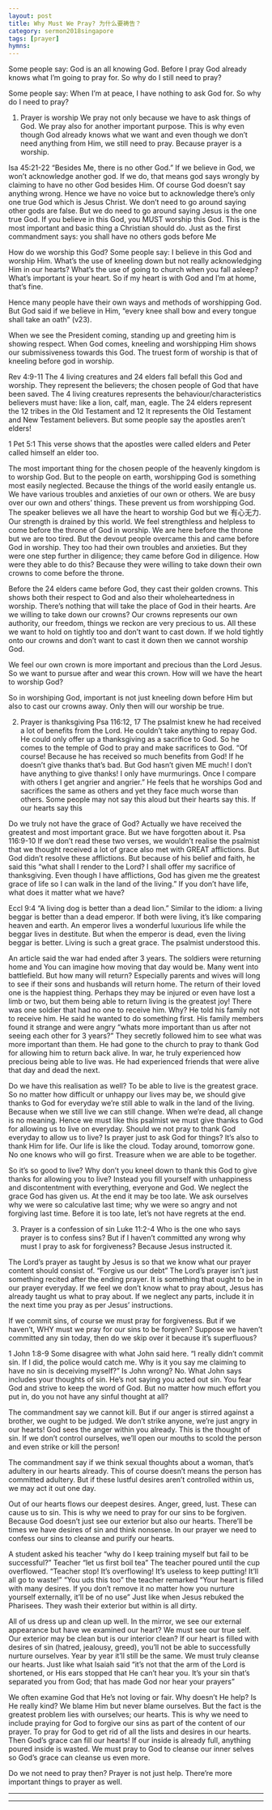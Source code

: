 ```yaml
---
layout: post
title: Why Must We Pray? 为什么要祷告？
category: sermon2018singapore
tags: [prayer]
hymns:
---
```


Some people say: God is an all knowing God. Before I pray God already knows what I’m going to pray for. So why do I still need to pray?

Some people say: When I’m at peace, I have nothing to ask God for. So why do I need to pray?

1. Prayer is worship
We pray not only because we have to ask things of God. We pray also for another important purpose. This is why even though God already knows what we want and even though we don’t need anything from Him, we still need to pray. Because prayer is a worship. 

Isa 45:21-22
“Besides Me, there is no other God.”
If we believe in God, we won’t acknowledge another god. If we do, that means god says wrongly by claiming to have no other God besides Him. Of course God doesn’t say anything wrong. Hence we have no voice but to acknowledge there’s only one true God which is Jesus Christ. We don’t need to go around saying other gods are false. But we do need to go around saying Jesus is the one true God. If you believe in this God, you MUST worship this God. This is the most important and basic thing a Christian should do. Just as the first commandment says: you shall have no others gods before Me

How do we worship this God?
Some people say: I believe in this God and worship Him. What’s the use of kneeling down but not really acknowledging Him in our hearts? What’s the use of going to church when you fall asleep? What’s important is your heart. So if my heart is with God and I’m at home, that’s fine. 

Hence many people have their own ways and methods of worshipping God. But God said if we believe in Him, “every knee shall bow and every tongue shall take an oath” (v23). 

When we see the President coming, standing up and greeting him is showing respect. When God comes, kneeling and worshipping Him shows our submissiveness towards this God. The truest form of worship is that of kneeling before god in worship. 

Rev 4:9-11
The 4 living creatures and 24 elders fall befall this God and worship. They represent the believers; the chosen people of God that have been saved. The 4 living creatures represents the behaviour/characteristics believers must have: like a lion, calf, man, eagle. The 24 elders represent the 12 tribes in the Old Testament and 12 
It represents the Old Testament and New Testament believers. But some people say the apostles aren’t elders!

1 Pet 5:1
This verse shows that the apostles were called elders and Peter called himself an elder too. 

The most important thing for the chosen people of the heavenly kingdom is to worship God. But to the people on earth, worshipping God is something most easily neglected. Because the things of the world easily entangle us. We have various troubles and anxieties of our own or others. We are busy over our own and others’ things. These prevent us from worshipping God. The speaker believes we all have the heart to worship God but we 有心无力. Our strength is drained by this world. We feel strengthless and helpless to come before the throne of God in worship. We are here before the throne but we are too tired. But the devout people overcame this and came before God in worship. They too had their own troubles and anxieties. But they were one step further in diligence; they came before God in diligence. How were they able to do this? Because they were willing to take down their own crowns to come before the throne. 

Before the 24 elders came before God, they cast their golden crowns. This shows both their respect to God and also their wholeheartedness in worship. There’s nothing that will take the place of God in their hearts. Are we willing to take down our crowns? Our crowns represents our own authority, our freedom, things we reckon are very precious to us. All these we want to hold on tightly too and don’t want to cast down. If we hold tightly onto our crowns and don’t want to cast it down then we cannot worship God. 

We feel our own crown is more important and precious than the Lord Jesus. So we want to pursue after and wear this crown. How will we have the heart to worship God?

So in worshiping God, important is not just kneeling down before Him but also to cast our crowns away. Only then will our worship be true.

2. Prayer is thanksgiving
Psa 116:12, 17
The psalmist knew he had received a lot of benefits from the Lord. He couldn’t take anything to repay God. He could only offer up a thanksgiving as a sacrifice to God. So he comes to the temple of God to pray and make sacrifices to God. “Of course! Because he has received so much benefits from God! If he doesn’t give thanks that’s bad. But God hasn’t given ME much! I don’t have anything to give thanks! I only have murmurings. Once I compare with others I get angrier and angrier.” He feels that he worships God and sacrifices the same as others and yet they face much worse than others. Some people may not say this aloud but their hearts say this. If our hearts say this

Do we truly not have the grace of God? Actually we have received the greatest and most important grace. But we have forgotten about it.
Psa 116:9-10
If we don’t read these two verses, we wouldn’t realise the psalmist that we thought received a lot of grace also met with GREAT afflictions. But God didn’t resolve these afflictions. But because of his belief and faith, he said this “what shall I render to the Lord? I shall offer my sacrifice of thanksgiving. Even though I have afflictions, God has given me the greatest grace of life so I can walk in the land of the living.”
If you don’t have life, what does it matter what we have?

Eccl 9:4
“A living dog is better than a dead lion.”
Similar to the idiom: a living beggar is better than a dead emperor. 
If both were living, it’s like comparing heaven and earth. An emperor lives a wonderful luxurious life while the beggar lives in destitute. But when the emperor is dead, even the living beggar is better. Living is such a great grace. The psalmist understood this. 

An article said the war had ended after 3 years. The soldiers were returning home and 
You can imagine how moving that day would be. Many went into battlefield. But how many will return? Especially parents and wives will long to see if their sons and husbands will return home. The return of their loved one is the happiest thing. Perhaps they may be injured or even have lost a limb or two, but them being able to return living is the greatest joy! There was one soldier that had no one to receive him. Why? He told his family not to receive him. He said he wanted to do something first. His family members found it strange and were angry “whats more important than us after not seeing each other for 3 years?” They secretly followed him to see what was more important than them. He had gone to the church to pray to thank God for allowing him to return back alive. In war, he truly experienced how precious being able to live was. He had experienced friends that were alive that day and dead the next. 

Do we have this realisation as well? To be able to live is the greatest grace. So no matter how difficult or unhappy our lives may be, we should give thanks to God for everyday we’re still able to walk in the land of the living. Because when we still live we can still change. When we’re dead, all change is no meaning. Hence we must like this psalmist we must give thanks to God for allowing us to live on everyday. Should we not pray to thank God everyday to allow us to live? Is prayer just to ask God for things? It’s also to thank Him for life. Our life is like the cloud. Today around, tomorrow gone. No one knows who will go first. Treasure when we are able to be together. 

So it’s so good to live? Why don’t you kneel down to thank this God to give thanks for allowing you to live? Instead you fill yourself with unhappiness and discontentment with everything, everyone and God. We neglect the grace God has given us. At the end it may be too late. We ask ourselves why we were so calculative last time; why we were so angry and not forgiving last time. Before it is too late, let’s not have regrets at the end.

3. Prayer is a confession of sin
Luke 11:2-4
Who is the one who says prayer is to confess sins? 
But if I haven’t committed any wrong why must I pray to ask for forgiveness?
Because Jesus instructed it.

The Lord’s prayer as taught by Jesus is so that we know what our prayer content should consist of. “Forgive us our debt”
The Lord’s prayer isn’t just something recited after the ending prayer. 
It is something that ought to be in our prayer everyday. If we feel we don’t know what to pray about, Jesus has already taught us what to pray about. If we neglect any parts, include it in the next time you pray as per Jesus’ instructions. 

If we commit sins, of course we must pray for forgiveness. But if we haven’t, WHY must we pray for our sins to be forgiven? Suppose we haven’t committed any sin today, then do we skip over it because it’s superfluous?

1 John 1:8-9
Some disagree with what John said here. “I really didn’t commit sin. If I did, the police would catch me. Why is it you say me claiming to have no sin is deceiving myself?” Is John wrong? No. 
What John says includes your thoughts of sin. He’s not saying you acted out sin. You fear God and strive to keep the word of God. But no matter how much effort you put in, do you not have any sinful thought at all? 

The commandment say we cannot kill. But if our anger is stirred against a brother, we ought to be judged. We don’t strike anyone, we’re just angry in our hearts! God sees the anger within you already. This is the thought of sin. If we don’t control ourselves, we’ll open our mouths to scold the person and even strike or kill the person!

The commandment say if we think sexual thoughts about a woman, that’s adultery in our hearts already. This of course doesn’t means the person has committed adultery. But if these lustful desires aren’t controlled within us, we may act it out one day. 

Out of our hearts flows our deepest desires. Anger, greed, lust. These can cause us to sin. This is why we need to pray for our sins to be forgiven. Because God doesn’t just see our exterior but also our hearts. There’ll be times we have desires of sin and think nonsense. In our prayer we need to confess our sins to cleanse and purify our hearts. 

A student asked his teacher “why do I keep training myself but fail to be successful?”
Teacher “let us first boil tea”
The teacher poured until the cup overflowed. “Teacher stop! It’s overflowing! It’s useless to keep putting! It’ll all go to waste!”
“You uds this too” the teacher remarked
“Your heart is filled with many desires. If you don’t remove it no matter how you nurture yourself externally, it’ll be of no use”
Just like when Jesus rebuked the Pharisees. They wash their exterior but within is all dirty. 

All of us dress up and clean up well. In the mirror, we see our external appearance but have we examined our heart? We must see our true self. Our exterior may be clean but is our interior clean? If our heart is filled with desires of sin (hatred, jealousy, greed), you’ll not be able to successfully nurture ourselves. Year by year it’ll still be the same. We must truly cleanse our hearts. Just like what Isaiah said “it’s not that the arm of the Lord is shortened, or His ears stopped that He can’t hear you. It’s your sin that’s separated you from God; that has made God nor hear your prayers”

We often examine God that He’s not loving or fair. Why doesn’t He help? Is He really kind? We blame Him but never blame ourselves. But the fact is the greatest problem lies with ourselves; our hearts. This is why we need to include praying for God to forgive our sins as part of the content of our prayer.
To pray for God to get rid of all the lists and desires in our hearts. Then God’s grace can fill our hearts! If our inside is already full, anything poured inside is wasted. We must pray to God to cleanse our inner selves so God’s grace can cleanse us even more. 

Do we not need to pray then? Prayer is not just help. There’re more important things to prayer as well. 



----
****
